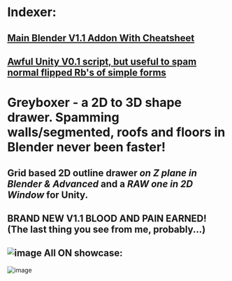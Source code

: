 # Indexer:
[Main Blender V1.1 Addon With Cheatsheet](Greyboxer-2D-To-3D-Shape-Drawer/Blender)
-
[Awful Unity V0.1 script, but useful to spam normal flipped Rb's of simple forms](Greyboxer-2D-To-3D-Shape-Drawer/Unity)
-


# Greyboxer - a 2D to 3D shape drawer. Spamming walls/segmented, roofs and floors in Blender never been faster!
Grid based 2D outline drawer *on Z plane in Blender & Advanced* and a *RAW one in 2D Window* for Unity.
-
BRAND NEW V1.1 BLOOD AND PAIN EARNED! (The last thing you see from me, probably...)
-
![image](https://github.com/user-attachments/assets/0b0fbc81-dfde-4367-9007-dc91b547109d)
All ON showcase:
-
![image](https://github.com/user-attachments/assets/046d93fc-2a9c-4614-a013-ca3da6d457c0)
